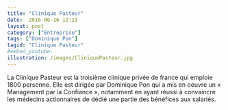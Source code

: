 ```yaml
---
title: "Clinique Pasteur"
date:  2016-06-16 12:13
layout: post
category: ["Entreprise"]
tags: ["Dominique Pon"]
tagid: "Clinique Pasteur"
#embed_youtube:
illustration: /images/CliniquePasteur.jpg
---
```


La Clinique Pasteur est la troisième clinique privée de france qui emploie 1800 personne. Elle est dirigée par Dominique Pon qui a mis en oeuvre un « Management par la Confiance », notamment en ayant réussi à convaincre les médecins actionnaires de dédié une partie des bénéfices aux salariés.
